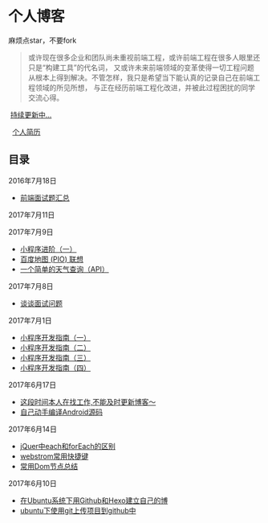 # 个人博客
  麻烦点star，不要fork
  >或许现在很多企业和团队尚未重视前端工程，或许前端工程在很多人眼里还只是“构建工具”的代名词，
  又或许未来前端领域的变革使得一切工程问题从根本上得到解决。不管怎样，我只是希望当下能认真的记录自己在前端工程领域的所见所想，
  与正在经历前端工程化改进，并被此过程困扰的同学交流心得。
  
  [持续更新中...](https://gmw-zjw.github.io/)
  
    [个人简历](https://github.com/gmw-zjw/resume.github.io)
  
  
## 目录
 2016年7月18日
 
 - [前端面试题汇总](https://github.com/gmw-zjw/gmw-zjw.github.io/blob/master/Question)
 
 2017年7月11日
 
 
 
 2017年7月9日
 
 - [小程序进阶（一）](https://github.com/gmw-zjw/gmw-zjw.github.io/issues/11)
 - [百度地图 (PIO) 联想](http://lbsyun.baidu.com/index.php?title=wxjsapi/guide/getsuggestion)
 - [一个简单的天气查询（API）](http://lbsyun.baidu.com/index.php?title=wxjsapi/guide/getweather)
 
 2017年7月8日
 
 - [谈谈面试问题](https://github.com/gmw-zjw/gmw-zjw.github.io/issues/10)

 2017年7月1日
 
 - [小程序开发指南（一）](https://github.com/gmw-zjw/gmw-zjw.github.io/issues/6)
 - [小程序开发指南（二）](https://github.com/gmw-zjw/gmw-zjw.github.io/issues/7)
 - [小程序开发指南（三）](https://github.com/gmw-zjw/gmw-zjw.github.io/issues/8)
 - [小程序开发指南（四）](https://github.com/gmw-zjw/gmw-zjw.github.io/issues/9)
 
 2017年6月17日

 - [这段时间本人在找工作,不能及时更新博客～]()
 - [自己动手编译Android源码]()
 
 2017年6月14日
 
 - [jQuer中each和forEach的区别](https://github.com/gmw-zjw/gmw-zjw.github.io/issues/3)
 - [webstrom常用快捷键](https://github.com/gmw-zjw/gmw-zjw.github.io/issues/4)
 - [常用Dom节点总结](https://github.com/gmw-zjw/gmw-zjw.github.io/issues/5)
  
 2017年6月10日
 
 - [在Ubuntu系统下用Github和Hexo建立自己的博 ](https://github.com/gmw-zjw/gmw-zjw.github.io/issues/1/)
 - [ubuntu下使用git上传项目到github中](https://github.com/gmw-zjw/gmw-zjw.github.io/issues/2)


 

